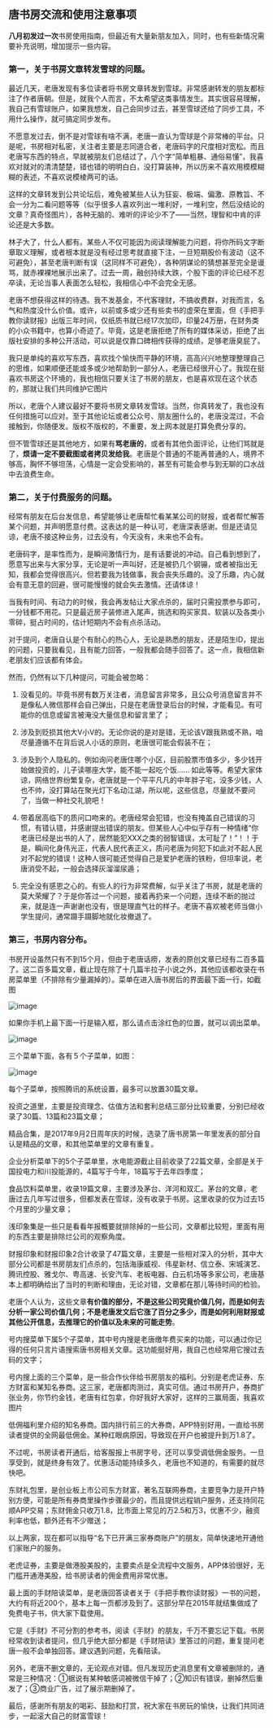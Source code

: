 ## 唐书房交流和使用注意事项
**八月初发过一次**书房使用指南，但最近有大量新朋友加入，同时，也有些新情况需要补充说明，增加提示一些内容。

 

### 第一，关于书房文章转发雪球的问题。

最近几天，老唐发现有多位读者将书房文章转发到雪球。非常感谢转发的朋友都标注了作者唐朝。但是，就我个人而言，不太希望这类事情发生。其实很容易理解，我自己有雪球账户，如果我想发，自己会同步过去，甚至雪球还给了同步工具，不用什么操作，就可搞定同步发布。

 

不愿意发过去，倒不是对雪球有啥不满，老唐一直认为雪球是个非常棒的平台。只是呢，书房相对私密，关注者主要是志同道合者，老唐码字的尺度相对宽松。而且老唐写东西的特点，早就被朋友们总结过了，八个字“简单粗暴、通俗易懂”，我喜欢对就对的清清楚楚，错也错的明明白白，没打算装神，所以历来不喜欢用模模糊糊的表述，不喜欢说模棱两可的话。

 

这样的文章转发到公共论坛后，难免被某些人认为狂妄、极端、偏激、原教旨、不会一分为二看问题等等（似乎很多人喜欢列出一堆利好，一堆利空，然后没结论的文章？真奇怪图片），各种无脑的、难听的评论少不了——当然，理智和中肯的评论还是大多数。

 

林子大了，什么人都有。某些人不仅可能因为阅读理解能力问题，将你所码文字断章取义理解，或者根本就是没有经过思考就直接下注，一旦短期股价有波动（这不可避免），甚至老唐判断有误（这同样不可避免），各种阴谋论的猜想甚至完全是谩骂，就赤裸裸地展示出来了。过去一周，融创持续大跌，个股下面的评论已经不忍卒读，无论当事人表面怎么轻松，我相信心中不会完全无感。

 

老唐不想获得这样的待遇。我不发基金，不代客理财，不搞收费群，对我而言，名气和热度没什么价值。或许，以前或多或少还有些卖书的虚荣在里面，但《手把手教你读财报》出版三年时间，仅纸质书就已经17次加印，印量24万册，在财务类的小众书籍中，也算小奇迹了。毕竟，这是老唐拒绝了所有的媒体采访，拒绝了出版社安排的多种公开活动，可以说是仅靠口碑相传获得的成绩，足够老唐臭屁了。

 

我只是单纯的喜欢写东西，喜欢找个愉快而平静的环境，高高兴兴地整理整理自己的思维，如果顺便还能或多或少地帮助到一部分人，老唐已经很开心了。我现在挺喜欢书房这个环境的，我也相信只要关注了书房的朋友，也是喜欢现在这个状态的，那就让我们共同维护它图片

 

所以，老唐个人建议最好不要将书房文章转发雪球。当然，你真转发了，我也没有任何措施可以应对。至于其他论坛或者公众号、朋友圈什么的，老唐没混过，不会接触到，你随便发。版权不版权的，不重要，发上网本就是打算免费分享的。

 

但不管雪球还是其他地方，如果有**骂老唐的**，或者有其他负面评论，让他们骂就是了，**烦请一定不要截图或者拷贝发给我**。老唐是个普通的不能再普通的人，境界不够高，胸怀不够坦荡，心情是一定会受影响的，甚至有可能会参与到无聊的口水战中去浪费生命。

 

### 第二，关于付费服务的问题。

经常有朋友在后台发信息，希望能够让老唐帮忙看某某公司的财报，或者帮忙解答某个问题，并声明愿意付费。这表达的是一种认可，老唐深表感谢。但是还请见谅，老唐不接这种业务，过去没有，今天没有，未来也不会有。

 

老唐码字，是率性而为，是瞬间激情行为，是有话要说的冲动。自己看到想到了，愿意写出来与大家分享，无论是听一声叫好，还是被扔几个钢镚，或者被指出无知，我都会觉得很高兴。但若要我为钱做事，我会丧失乐趣的。没了乐趣，内心就会有意无意的回避，很可能慢慢的就会失去激情。还请体谅！

 

当我有时间、有动力的时候，我会再发帖让大家点杀的，届时只需投票参与即可，一分钱都不用花。只是最近房子装修进入尾声，挑选和购买家具、软装以及各类小零碎，挺占时间的，估计短期内不会有点杀活动。

 

对于提问，老唐自认是个有耐心的热心人，无论是熟悉的朋友，还是陌生ID，提出的问题，只要我看见，且有能力回答，一般我都会随手回答了。这一点，我相信新老朋友们应该都有体会。



然而，仍然有以下几种提问，可能会被忽略： 

1. 没看见的。毕竟书房有数万关注者，消息留言非常多，且公众号消息留言并不是像私人微信那样会自己弹出，只是在老唐登录后台的时候，才能看见。有可能你的信息或留言被淹没大量信息和留言里了；

 

2. 涉及到贬损其他大V小V的。无论你说的是对是错，无论该V跟我熟或不熟，咱尽量遵循不在背后说人小话的原则，老唐很可能会假装不在；

 

3. 涉及到个人隐私的。例如询问老唐住哪个小区，目前股票市值多少，多少钱开始做投资的，儿子读哪座大学，能不能一起吃个饭…… 如此等等。希望大家体谅，网络世界纷繁复杂，老唐就是一个平平凡凡的中年胖子宅，没多少钱，人也不帅，没打算站在聚光灯下名动江湖，所以呢，这些信息，尽量就不要问了，当做一种社交礼貌吧！

 

4. 带着居高临下的质问口吻来的。老唐经常会犯错，也没有掩盖自己错误的习惯，有错认错，并感谢提出错误的朋友。但某些人心中似乎存有一种情绪“你老唐已经是出书的人了，居然能犯XXX之类的弱智错误，太可耻了！”！！于是，瞬间化身伟光正，代表人民代表正义，质问老唐为何犯下如此对不起人民对不起党的错误！这种人很可能还觉得自己是爱护老唐的铁粉，但坦率说，老唐消受不起，一般会选择灰溜溜尿遁；

 

5. 完全没有感恩之心的。有些人的行为非常费解，似乎关注了书房，就是老唐的莫大荣耀了？于是你答过一个问题，接着再扔来一个问题，连续不断的抛过来，就是连一声谢谢也没有，很是理直气壮的样子。老唐不喜欢被老师当做小学生提问，通常蹑手蹑脚地就化妆撤退了。

 

### 第三，书房内容分布。

书房开设虽然只有不到15个月，但由于老唐话痨，发表的原创文章已经有二百多篇了。这二百多篇文章，截止现在除了十几篇半拉子小说之外，其他应该都收录在书房菜单里（不排除有少量漏掉的）。菜单在进入唐书房后的界面最下面一行，如截图

![image](https://github.com/fengyumozhu/tsf/assets/6201828/b8402b5d-cb41-4a0b-abdf-c0593f700fc1)


如果你手机上最下面一行是输入框，那么请点击涂红色的位置，就可以调出菜单。

![image](https://github.com/fengyumozhu/tsf/assets/6201828/f13ad229-2c25-4f73-90c6-f80fe6605c6a)


三个菜单下面，各有５个子菜单，如图：

![image](https://github.com/fengyumozhu/tsf/assets/6201828/3449deb3-b32a-4899-94ed-21128b7a26fc)


每个子菜单，按照腾讯的系统设置，最多可以放置30篇文章。

 

投资之道里，主要是投资理念、估值方法和套利总结三部分比较重要，分别已经收录了30篇、13篇和23篇文章；



精品合集，是2017年9月2日周年庆的时候，选录了唐书房第一年里发表的部分自认是精品的文章，和其他菜单里的文章有重复。

 

企业分析菜单下的5个子菜单里，水电能源截止目前收录了22篇文章，全部是关于国投电力和川投能源的，4篇写于今年，18篇写于去年四季度；

 

食品饮料菜单里，收录19篇文章，主要涉及茅台、洋河和双汇。茅台的文章，老唐过去几年写过很多，但都发表在雪球，没有收录于书房。这里收录的仅为过去15个月里的少量文章；

 

浅印象集是一些只是看看年报概要就排除掉的一些公司，文章都比较短，里面有用的东西主要是排除烂公司的观察角度。

 

财报印象和财报印象2合计收录了47篇文章，主要是一些相对深入的分析，其中大部分公司都是书房朋友们点杀的，包括海康威视、伟星新材、信立泰、宋城演艺、腾讯控股、雅戈尔、粤高速、长安汽车、老板电器、白云机场等多家公司，老唐基本上都明确给出了当时的判断和理由，无论对错，文章都在那儿等待时间的检验。

 

老唐个人认为，这些文章**有价值的部分，不是这些公司究竟价值几何，而是如何去分析一家公司价值几何；不是老唐发文后它涨了百分之多少，而是如何利用财报或其他公开信息，去推理它的价值以及未来的可能走势**。

 

号内搜菜单下属5个子菜单，其中号内搜是老唐缴年费买来的功能，可以通过你记得的任何只言片语搜索唐书房相关文章。这功能挺好用，我自己也经常用它搜过去码的文字； 

 

号内搜上面的三个菜单，是一些合作伙伴给书房朋友的福利。分别是老虎证券、东方财富和某知名券商。这三家，老唐都肉测过，真实可信。通过书房开户，券商扩张业务，你节约金钱，老唐有红包拿，你好我好大家好，这样的三赢局面，我喜欢图片

 

低佣福利里介绍的知名券商。国内排行前三的大券商，APP特别好用，一直给书房读者提供的全网最低佣金。某种红眼病原因，导致现在开户也被提升到万1.8了。



不过呢，书房读者开通后，给客服报上书房字号，还可以享受调低佣金服务。一旦享受到，就是终身有效了。优惠活动能持续多久，老唐也不知道的，有需要的就尽快吧。

 

东财礼包里，是创业板上市公司东方财富，著名互联网券商，主要竞争力是开户特别方便，可能是所有券商里操作步骤最少的，而且提供远程销户服务，还支持同花顺APP交易；东财佣金只收万1.8，比市面上常见的万2.5和万3，优惠不少，融资利率也低，额外还有不少赠送；

 

以上两家，现在都可以指导“名下已开满三家券商账户”的朋友，简单快速地开通他们家账户的服务。

 

老虎证券，主要是做港股美股的，主要卖点是全流程中文服务，APP体验很好，无门槛开通港美股，给书房读者的佣金费用非常优惠。

 

最上面的手财陪读菜单，是老唐回答读者关于《手把手教你读财报》一书的问题，大约有将近200个，基本上每一页都涉及到了。这部分早在2015年就结集做成了免费电子书，供大家下载使用。



它是《手财》不可分割的参考书，阅读《手财》的朋友，千万不要忘记下载。书房经常收到读者提问，但几乎绝大部分都是《手财陪读》里答过的问题，重复提问老唐一般不会单独回答。建议遇到问题，先看陪读。

 

另外，老唐不删文章的，无论观点对错。但凡发现历史消息里有文章被删除的，通常是三种情况：①据说有某种敏感词被微信干掉了；②知识有错误，删掉然后重发了；③商业广告，过了展示期删掉了。

 

最后，感谢所有朋友的喝彩、鼓励和打赏，祝大家在书房玩的愉快，让我们共同进步，一起滚大自己的财富雪球！

